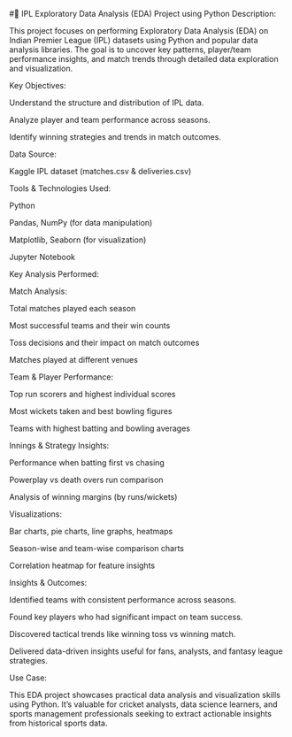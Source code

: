 #🏏 IPL Exploratory Data Analysis (EDA) Project using Python
Description:

This project focuses on performing Exploratory Data Analysis (EDA) on Indian Premier League (IPL) datasets using Python and popular data analysis libraries. The goal is to uncover key patterns, player/team performance insights, and match trends through detailed data exploration and visualization.

Key Objectives:

Understand the structure and distribution of IPL data.

Analyze player and team performance across seasons.

Identify winning strategies and trends in match outcomes.

Data Source:

Kaggle IPL dataset (matches.csv & deliveries.csv)

Tools & Technologies Used:

Python

Pandas, NumPy (for data manipulation)

Matplotlib, Seaborn (for visualization)

Jupyter Notebook

Key Analysis Performed:

Match Analysis:

Total matches played each season

Most successful teams and their win counts

Toss decisions and their impact on match outcomes

Matches played at different venues

Team & Player Performance:

Top run scorers and highest individual scores

Most wickets taken and best bowling figures

Teams with highest batting and bowling averages

Innings & Strategy Insights:

Performance when batting first vs chasing

Powerplay vs death overs run comparison

Analysis of winning margins (by runs/wickets)

Visualizations:

Bar charts, pie charts, line graphs, heatmaps

Season-wise and team-wise comparison charts

Correlation heatmap for feature insights

Insights & Outcomes:

Identified teams with consistent performance across seasons.

Found key players who had significant impact on team success.

Discovered tactical trends like winning toss vs winning match.

Delivered data-driven insights useful for fans, analysts, and fantasy league strategies.

Use Case:

This EDA project showcases practical data analysis and visualization skills using Python. It’s valuable for cricket analysts, data science learners, and sports management professionals seeking to extract actionable insights from historical sports data.

